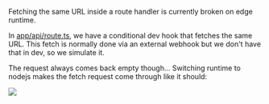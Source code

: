 Fetching the same URL inside a route handler is currently broken on edge runtime.

In [app/api/route.ts](/app/api/route.ts), we have a conditional dev hook that fetches the same URL.
This fetch is normally done via an external webhook but we don't have that in dev, so we simulate it.

The request always comes back empty though... Switching runtime to nodejs makes the fetch request come through like it should:

<img src="https://media.cleanshot.cloud/media/38032/dQli1GBC5ATrjRh5IB6MB6lU24Uc5po6cKo37ZXH.jpeg?Expires=1694747861&Signature=SyPfi9-cfh-gP4kK0DltpRm~ELEOVmGEXzT9jo2RC90XRAP5cOI4lBWHyoKoq7eg~79Qx73bjfwMgYs2M2xMSbPv-4wehzG9XUu2XaSYw9ex6KCYwKdFY5jfsA-UO3GEz0ijmJx28rdRCSevGLZOrOGH7WBx-GGQ-PMmxQzh9OjUI96y-SOHP~JCgKcGLkYQxbWSjNOpnjo8~BsYzKfTk3loLnPclaw7qocpTP-13uo65BdHw6iBvB8k6AeJCU-N1MGYZJiOl01UG1mAAexUxPkDnbm2Rx5NhCtC5QYPAP86nmD0O-iBold89AbClrqGBCtQ~XwP9iHcchr7V4cDKA__&Key-Pair-Id=K269JMAT9ZF4GZ" />
